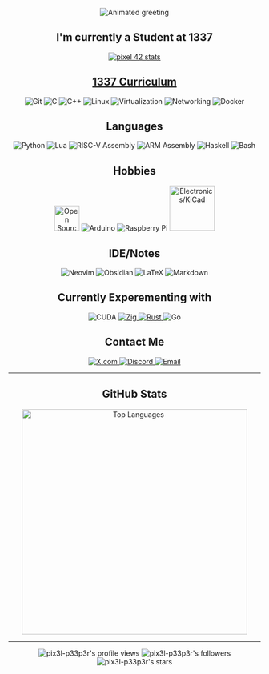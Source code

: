 <p align="center">
  <img src="https://readme-typing-svg.herokuapp.com/?font=Gugi&size=35&center=true&vCenter=true&width=500&height=70&duration=2000&pause=1000&color=2770BB&lines=Hi+There!;+pix3l_p33p3r+here!;" alt="Animated greeting" />
</p>

<h2 align="center">I'm currently a Student at 1337</h2>

<p align="center">
  <a href="https://github.com/oakoudad/badge42">
    <img src="https://badge.mediaplus.ma/binary/elel-yak" alt="pixel 42 stats" />
  </a>
</p>

<a href="https://1337.ma">
  <h2 align="center">1337 Curriculum</h2>
</a>

<p align="center">
  <img src="https://img.shields.io/badge/git%20-%23F05033.svg?&style=for-the-badge&logo=git&logoColor=white" alt="Git">
  <img src="https://img.shields.io/badge/c%20-%2300599C.svg?&style=for-the-badge&logo=c&logoColor=white" alt="C">
  <img src="https://img.shields.io/badge/c++%20-%2300599C.svg?&style=for-the-badge&logo=c%2B%2B&logoColor=white" alt="C++">
  <img src="https://img.shields.io/badge/linux-%23000000.svg?style=for-the-badge&logo=linux&logoColor=white" alt="Linux">
  <img src="https://img.shields.io/badge/virtualization-%235D4F85.svg?style=for-the-badge&logo=virtualbox&logoColor=white" alt="Virtualization">
  <img src="https://img.shields.io/badge/networking-%231F7B8D.svg?style=for-the-badge&logo=cisco&logoColor=white" alt="Networking">
  <img src="https://img.shields.io/badge/docker%20-%230db7ed.svg?&style=for-the-badge&logo=docker&logoColor=white" alt="Docker">
</p>



<div align="center">

  <h2>Languages</h2>

  <p>
    <img src="https://img.shields.io/badge/-Python-3776AB?style=for-the-badge&logo=Python&logoColor=white" alt="Python">
    <img src="https://img.shields.io/badge/-lua-2C2D72?style=for-the-badge&logo=lua&logoColor=white" alt="Lua">
    <img src="https://img.shields.io/badge/risc--v%20asm-%230073C7.svg?&style=for-the-badge&logo=riscv&logoColor=white" alt="RISC-V Assembly">
    <img src="https://img.shields.io/badge/arm%20asm-%230097A6.svg?&style=for-the-badge&logo=arm&logoColor=white" alt="ARM Assembly">
    <img src="https://img.shields.io/badge/haskell-%235D4F85.svg?&style=for-the-badge&logo=haskell&logoColor=white" alt="Haskell">
    <img src="https://img.shields.io/badge/-bash-4EAA25?style=for-the-badge&logo=gnu-bash&logoColor=white" alt="Bash">
  </p>

  <h2>Hobbies</h2>

  <p>
    <img width="50" height="50" src="https://upload.wikimedia.org/wikipedia/commons/f/fd/Open-source-hardware-logo.svg" alt="Open Source Hardware">
    <img src="https://img.shields.io/badge/-Arduino-00979D?style=for-the-badge&logo=Arduino&logoColor=white" alt="Arduino">
    <img src="https://img.shields.io/badge/-Raspberry%20Pi-C51A4A?style=for-the-badge&logo=Raspberry-Pi" alt="Raspberry Pi">
    <img width="90" src="https://upload.wikimedia.org/wikipedia/commons/5/59/KiCad-Logo.svg" alt="Electronics/KiCad">
  </p>

  <h2>IDE/Notes</h2>

  <p>
    <img alt="Neovim" src="https://img.shields.io/badge/Neovim-57A143?style=for-the-badge&logo=neovim&logoColor=white">
    <img alt="Obsidian" src="https://img.shields.io/badge/Obsidian-000000?style=for-the-badge&logo=obsidian&logoColor=white">
    <img alt="LaTeX" src="https://img.shields.io/badge/latex-%23008080.svg?&style=for-the-badge&logo=latex&logoColor=white">
    <img alt="Markdown" src="https://img.shields.io/badge/markdown-%23000000.svg?&style=for-the-badge&logo=markdown&logoColor=white">
  </p>



  <h2>Currently Experementing with</h2>

<p align="center">
  <img src="https://img.shields.io/badge/CUDA-%2361B327.svg?style=for-the-badge&logo=nvidia&logoColor=white" alt="CUDA">
  <a href="https://img.shields.io/badge/Zig-%23F7A41D.svg?style=for-the-badge&logo=zig&logoColor=white">
    <img src="https://img.shields.io/badge/Zig-%23F7A41D.svg?style=for-the-badge&logo=zig&logoColor=white" alt="Zig">
  </a>
  <a href="https://img.shields.io/badge/rust-%23000000.svg?style=for-the-badge&logo=rust&logoColor=white">
    <img src="https://img.shields.io/badge/rust-%23000000.svg?style=for-the-badge&logo=rust&logoColor=white" alt="Rust">
  </a>
  <img src="https://img.shields.io/badge/Go-%2300ADD8.svg?style=for-the-badge&logo=go&logoColor=white" alt="Go">
</p>
  <h2>Contact Me</h2>

  <p>
    <a href="https://x.com/PiX3L_P33P3R">
      <img src="https://img.shields.io/badge/X-%23000000.svg?style=flat&logo=X&logoColor=white" alt="X.com">
    </a>
    <a href="https://discordapp.com/users/YOUR_USER_ID">
      <img src="https://img.shields.io/badge/Discord-%237289DA.svg?style=flat&logo=discord&logoColor=white" alt="Discord">
    </a>
    <a href="mailto:elel-yak@student.1337.ma">
      <img src="https://img.shields.io/badge/Email-D14836?style=flat&logo=gmail&logoColor=white" alt="Email">
    </a>
  </p>

</div>


---

<h2 align="center">GitHub Stats</h2>

<p align="center">
  <img width="450" src="https://github-readme-stats.vercel.app/api/top-langs/?username=pix3l-p33p3r&layout=compact&include_all_commits=true&count_private=true&theme=transparent" alt="Top Languages" />
</p>

---

<p align="center">
  <img alt="pix3l-p33p3r's profile views" src="https://komarev.com/ghpvc/?username=pix3l-p33p3r&color=blue&style=flat" />
  <img alt="pix3l-p33p3r's followers" src="https://img.shields.io/github/followers/pix3l-p33p3r?color=2770BB" />
  <img alt="pix3l-p33p3r's stars" src="https://img.shields.io/github/stars/pix3l-p33p3r?color=2770BB" />
</p>


<!--<br>-->

 <!--``My Portfolio :`` **https://pix3l-p33p3r.github.io/portfolio/**-->

<!--

<div align="center"><h4 align="center">Buy me a </h4><a href="https://www.buymeacoffee.com/pix3l-p33p3r" target="_blank"><img src="./assets/coffe.png" alt="Buy Me A Coffee" height="56" width="56" align="center" ></a></div>
<div align="center">

### Or Show some <img align="center" href="#" src="./assets/heart.png" width="32" height="32" /> by <img href="#" src="./assets/stars.png" align="center" width="32" height="32"/> some of the repositories!

</div>
